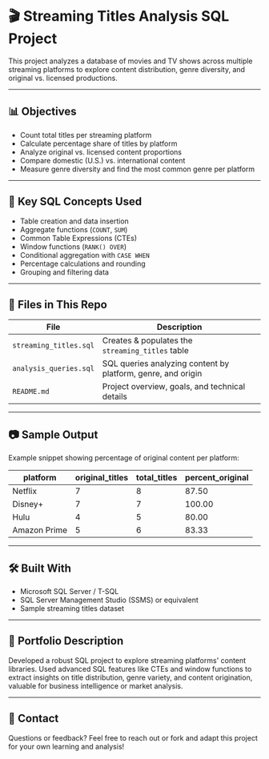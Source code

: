# 🎬 Streaming Titles Analysis SQL Project

This project analyzes a database of movies and TV shows across multiple streaming platforms to explore content distribution, genre diversity, and original vs. licensed productions.

---

## 📊 Objectives

- Count total titles per streaming platform  
- Calculate percentage share of titles by platform  
- Analyze original vs. licensed content proportions  
- Compare domestic (U.S.) vs. international content  
- Measure genre diversity and find the most common genre per platform  

---

## 🧠 Key SQL Concepts Used

- Table creation and data insertion  
- Aggregate functions (`COUNT`, `SUM`)  
- Common Table Expressions (CTEs)  
- Window functions (`RANK() OVER`)  
- Conditional aggregation with `CASE WHEN`  
- Percentage calculations and rounding  
- Grouping and filtering data  

---

## 🧩 Files in This Repo

| File                   | Description                                   |
|------------------------|-----------------------------------------------|
| `streaming_titles.sql` | Creates & populates the `streaming_titles` table |
| `analysis_queries.sql`  | SQL queries analyzing content by platform, genre, and origin |
| `README.md`            | Project overview, goals, and technical details |

---

## 📷 Sample Output

Example snippet showing percentage of original content per platform:

| platform    | original_titles | total_titles | percent_original |
|-------------|-----------------|--------------|------------------|
| Netflix     | 7               | 8            | 87.50            |
| Disney+     | 7               | 7            | 100.00           |
| Hulu        | 4               | 5            | 80.00            |
| Amazon Prime| 5               | 6            | 83.33            |

---

## 🛠 Built With

- Microsoft SQL Server / T-SQL  
- SQL Server Management Studio (SSMS) or equivalent  
- Sample streaming titles dataset  

---

## 💼 Portfolio Description

Developed a robust SQL project to explore streaming platforms' content libraries. Used advanced SQL features like CTEs and window functions to extract insights on title distribution, genre variety, and content origination, valuable for business intelligence or market analysis.

---

## 📩 Contact

Questions or feedback? Feel free to reach out or fork and adapt this project for your own learning and analysis!

